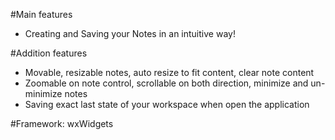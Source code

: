 #Main features
- Creating and Saving your Notes in an intuitive way!

#Addition features
- Movable, resizable notes, auto resize to fit content, clear note content
- Zoomable on note control, scrollable on both direction, minimize and un-minimize notes
- Saving exact last state of your workspace when open the application

#Framework: wxWidgets
